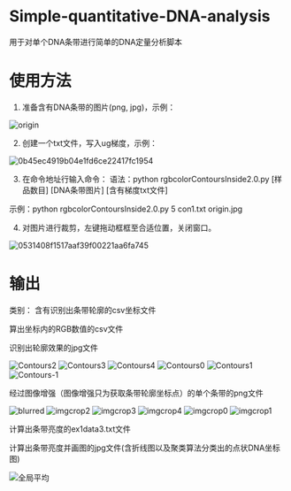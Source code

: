 # Simple-quantitative-DNA-analysis
用于对单个DNA条带进行简单的DNA定量分析脚本

# 使用方法
1. 准备含有DNA条带的图片(png, jpg)，示例：

![origin](https://user-images.githubusercontent.com/54057111/117839592-f38b2180-b2ad-11eb-8432-642617e9e7f7.jpg)


2. 创建一个txt文件，写入ug梯度，示例：

![0b45ec4919b04e1fd6ce22417fc1954](https://user-images.githubusercontent.com/54057111/117829222-2250ca00-b2a5-11eb-828b-7405933d1280.png)

3. 在命令地址行输入命令：
语法：python rgbcolorContoursInside2.0.py [样品数目] [DNA条带图片] [含有梯度txt文件]

示例：python rgbcolorContoursInside2.0.py 5 con1.txt origin.jpg

4. 对图片进行裁剪，左键拖动框框至合适位置，关闭窗口。

![0531408f1517aaf39f00221aa6fa745](https://user-images.githubusercontent.com/54057111/117839764-1b7a8500-b2ae-11eb-9984-d0034aa9f481.png)



# 输出
类别：
含有识别出条带轮廓的csv坐标文件

算出坐标内的RGB数值的csv文件

识别出轮廓效果的jpg文件

![Contours2](https://user-images.githubusercontent.com/54057111/117839926-41a02500-b2ae-11eb-9cad-c4076892e30b.jpg)
![Contours3](https://user-images.githubusercontent.com/54057111/117839930-42d15200-b2ae-11eb-9329-198f2b0eb9bd.jpg)
![Contours4](https://user-images.githubusercontent.com/54057111/117839932-42d15200-b2ae-11eb-91d3-d17283feb89a.jpg)
![Contours0](https://user-images.githubusercontent.com/54057111/117839935-4369e880-b2ae-11eb-92ca-618c49ee9823.jpg)
![Contours1](https://user-images.githubusercontent.com/54057111/117839937-44027f00-b2ae-11eb-93e6-5da32e67e38e.jpg)
![Contours-1](https://user-images.githubusercontent.com/54057111/117839940-44027f00-b2ae-11eb-98d6-c0836f4f809f.jpg)

经过图像增强（图像增强只为获取条带轮廓坐标点）的单个条带的png文件

![blurred](https://user-images.githubusercontent.com/54057111/117840036-5e3c5d00-b2ae-11eb-958c-fd37acd5b40f.png)
![imgcrop2](https://user-images.githubusercontent.com/54057111/117840005-57154f00-b2ae-11eb-975b-e8a6694e6d79.png)
![imgcrop3](https://user-images.githubusercontent.com/54057111/117840007-57ade580-b2ae-11eb-89e5-f53d495ede3d.png)
![imgcrop4](https://user-images.githubusercontent.com/54057111/117840010-58467c00-b2ae-11eb-9d2e-3a548414545c.png)
![imgcrop0](https://user-images.githubusercontent.com/54057111/117840012-58df1280-b2ae-11eb-8c07-eb5001c59307.png)
![imgcrop1](https://user-images.githubusercontent.com/54057111/117840014-58df1280-b2ae-11eb-9e39-9a64a487b03d.png)

计算出条带亮度的ex1data3.txt文件

计算出条带亮度并画图的jpg文件(含折线图以及聚类算法分类出的点状DNA坐标图)

![全局平均](https://user-images.githubusercontent.com/54057111/117840054-63011100-b2ae-11eb-949d-6e09870f7e07.jpg)


